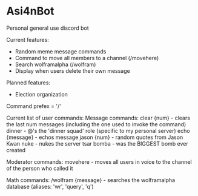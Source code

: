 # Asi4nBot
Personal general use discord bot

Current features:
- Random meme message commands
- Command to move all members to a channel (/movehere)
- Search wolframalpha (/wolfram)
- Display when users delete their own message

Planned features:
- Election organization

Command prefex = '/'

Current list of user commands:
Message commands:
  clear {num} - clears the last num messages (including the one used to invoke the command)
  dinner - @'s the 'dinner squad' role (specific to my personal server)
  echo {message} - echos message
  jason {num} - random quotes from Jason Kwan
  nuke - nukes the server
  tsar bomba - was the BIGGEST bomb ever created
  
Moderator commands:
  movehere - moves all users in voice to the channel of the person who called it
  
Math commands:
  /wolfram {message} - searches the wolframalpha database (aliases: 'wr', 'query', 'q')
